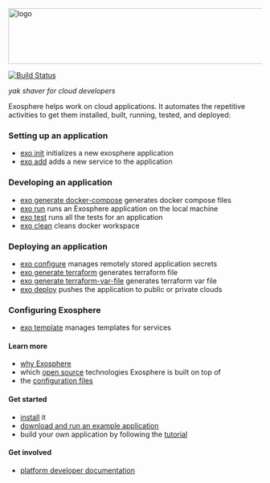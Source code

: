<img src="documentation/logo.png" width="862" height="111" alt="logo">

[![Build Status](https://travis-ci.org/Originate/exosphere.svg?branch=master)](https://travis-ci.org/Originate/exosphere)

_yak shaver for cloud developers_

Exosphere helps work on cloud applications.
It automates the repetitive activities
to get them installed, built, running, tested, and deployed:

### Setting up an application
- [exo init](documentation/commands/init.md)
  initializes a new exosphere application
- [exo add](documentation/commands/add.md)
  adds a new service to the application

### Developing an application
- [exo generate docker-compose](documentation/commands/generate/docker-compose.md)
  generates docker compose files
- [exo run](documentation/commands/run.md)
  runs an Exosphere application on the local machine
- [exo test](documentation/commands/test.md)
  runs all the tests for an application
- [exo clean](documentation/commands/clean.md)
  cleans docker workspace

### Deploying an application
- [exo configure](documentation/commands/configure.md)
  manages remotely stored application secrets
- [exo generate terraform](documentation/commands/generate/terraform.md)
  generates terraform file
- [exo generate terraform-var-file](documentation/commands/generate/terraform-var-file.md)
  generates terraform var file
- [exo deploy](documentation/commands/deploy.md)
  pushes the application to public or private clouds

### Configuring Exosphere
- [exo template](documentation/commands/template.md)
  manages templates for services


#### Learn more
* [why Exosphere](documentation/benefits.md)
* which [open source](documentation/open-source.md) technologies Exosphere is built on top of
* the [configuration files](website/config_files)


#### Get started
* [install](website/tutorial/part_1/03_installation.md) it
* [download and run an example application](website/example-apps.md)
* build your own application by following the [tutorial](website/tutorial)


#### Get involved
* [platform developer documentation](website/developers/developers.md)
